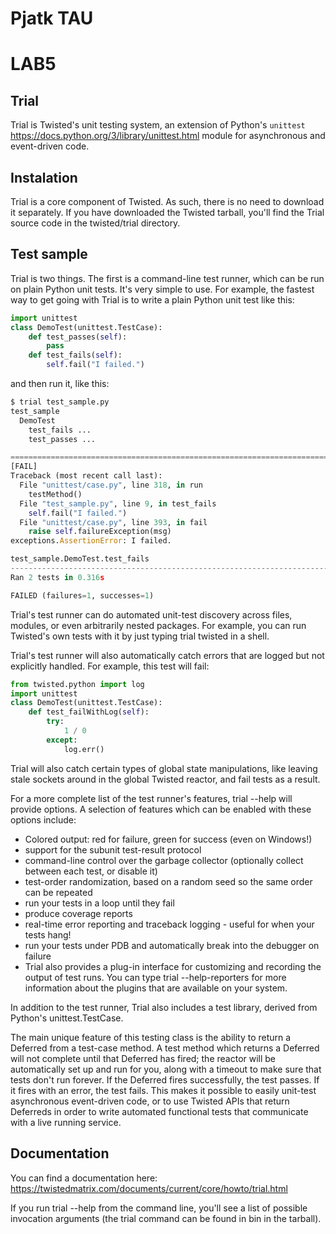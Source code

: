 # Pjatk TAU

# LAB5

## Trial
Trial is Twisted's unit testing system, an extension of Python's `unittest` https://docs.python.org/3/library/unittest.html module for asynchronous and event-driven code.

## Instalation
Trial is a core component of Twisted. As such, there is no need to download it separately. If you have downloaded the Twisted tarball, you'll find the Trial source code in the twisted/trial directory.

## Test sample
Trial is two things. The first is a command-line test runner, which can be run on plain Python unit tests.
It's very simple to use. For example, the fastest way to get going with Trial is to write a plain Python unit test like this:
```python
import unittest
class DemoTest(unittest.TestCase):
    def test_passes(self):
        pass
    def test_fails(self):
        self.fail("I failed.")
```
and then run it, like this:

```python
$ trial test_sample.py 
test_sample
  DemoTest
    test_fails ...                                                       [FAIL]
    test_passes ...                                                        [OK]

===============================================================================
[FAIL]
Traceback (most recent call last):
  File "unittest/case.py", line 318, in run
    testMethod()
  File "test_sample.py", line 9, in test_fails
    self.fail("I failed.")
  File "unittest/case.py", line 393, in fail
    raise self.failureException(msg)
exceptions.AssertionError: I failed.

test_sample.DemoTest.test_fails
-------------------------------------------------------------------------------
Ran 2 tests in 0.316s

FAILED (failures=1, successes=1)
```

Trial's test runner can do automated unit-test discovery across files, modules, or even arbitrarily nested packages. For example, you can run Twisted's own tests with it by just typing trial twisted in a shell.

Trial's test runner will also automatically catch errors that are logged but not explicitly handled. For example, this test will fail:
``` python
from twisted.python import log
import unittest
class DemoTest(unittest.TestCase):
    def test_failWithLog(self):
        try:
            1 / 0
        except:
            log.err()
```
Trial will also catch certain types of global state manipulations, like leaving stale sockets around in the global Twisted reactor, and fail tests as a result.

For a more complete list of the test runner's features, trial --help will provide options. A selection of features which can be enabled with these options include:

- Colored output: red for failure, green for success (even on Windows!)
- support for the subunit test-result protocol
- command-line control over the garbage collector (optionally collect between each test, or disable it)
- test-order randomization, based on a random seed so the same order can be repeated
- run your tests in a loop until they fail
- produce coverage reports
- real-time error reporting and traceback logging - useful for when your tests hang!
- run your tests under PDB and automatically break into the debugger on failure
- Trial also provides a plug-in interface for customizing and recording the output of test runs. You can type trial --help-reporters for more information about the plugins that are available on your system.

In addition to the test runner, Trial also includes a test library, derived from Python's unittest.TestCase.

The main unique feature of this testing class is the ability to return a Deferred from a test-case method. A test method which returns a Deferred will not complete until that Deferred has fired; the reactor will be automatically set up and run for you, along with a timeout to make sure that tests don't run forever. If the Deferred fires successfully, the test passes. If it fires with an error, the test fails. This makes it possible to easily unit-test asynchronous event-driven code, or to use Twisted APIs that return Deferreds in order to write automated functional tests that communicate with a live running service.


## Documentation
You can find a documentation here: https://twistedmatrix.com/documents/current/core/howto/trial.html

If you run trial --help from the command line, you'll see a list of possible invocation arguments (the trial command can be found in bin in the tarball).

